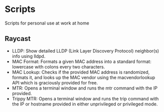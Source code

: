 # Scripts

Scripts for personal use at work at home

## Raycast

* LLDP: Show detailed LLDP (Link Layer Discovery Protocol) neighbor(s) info using lldpd.
* MAC Format: Formats a given MAC address into a standard format: lowercase with colons every two characters.
* MAC Lookup: Checks if the provided MAC address is randomized, formats it, and looks up the MAC vendor using the macvendorlookup API which is graciously provided for free.
* MTR: Opens a terminal window and runs the mtr command with the IP provided.
* Trippy MTR: Opens a terminal window and runs the trip command with the IP or hostname provided in either unprivileged or privileged mode.
